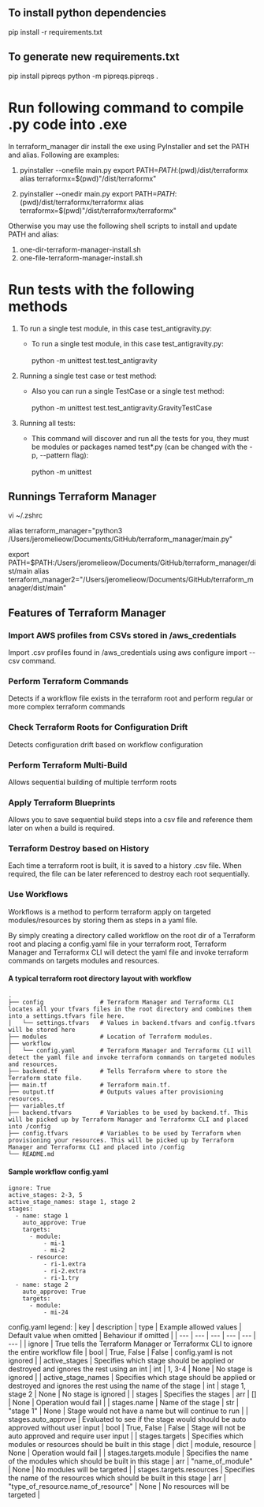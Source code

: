 ## To install python dependencies

pip install -r requirements.txt

## To generate new requirements.txt

pip install pipreqs
python -m pipreqs.pipreqs .

# Run following command to compile .py code into .exe

In terraform_manager dir install the exe using PyInstaller and set the PATH and alias.
Following are examples:

1. pyinstaller --onefile main.py
   export PATH=$PATH:$(pwd)/dist/terraformx
   alias terraformx=$(pwd)"/dist/terraformx"

2. pyinstaller --onedir main.py
   export PATH=$PATH:$(pwd)/dist/terraformx/terraformx
   alias terraformx=$(pwd)"/dist/terraformx/terraformx"

Otherwise you may use the following shell scripts to install and update PATH and alias:

1. one-dir-terraform-manager-install.sh
2. one-file-terraform-manager-install.sh

# Run tests with the following methods

1. To run a single test module, in this case test_antigravity.py:

   - To run a single test module, in this case test_antigravity.py:<br /><br />
     python -m unittest test.test_antigravity

2. Running a single test case or test method:

   - Also you can run a single TestCase or a single test method:<br /><br />
     python -m unittest test.test_antigravity.GravityTestCase

3. Running all tests:

   - This command will discover and run all the tests for you, they must be modules or packages named test\*.py (can be changed with the -p, --pattern flag):<br /><br />
     python -m unittest

## Runnings Terraform Manager

vi ~/.zshrc

alias terraform_manager="python3 /Users/jeromelieow/Documents/GitHub/terraform_manager/main.py"

export PATH=$PATH:/Users/jeromelieow/Documents/GitHub/terraform_manager/dist/main
alias terraform_manager2="/Users/jeromelieow/Documents/GitHub/terraform_manager/dist/main"

## Features of Terraform Manager

### Import AWS profiles from CSVs stored in /aws_credentials

Import .csv profiles found in /aws_credentials using aws configure import --csv command.

### Perform Terraform Commands

Detects if a workflow file exists in the terraform root and perform regular or more complex terraform commands

### Check Terraform Roots for Configuration Drift

Detects configuration drift based on workflow configuration

### Perform Terraform Multi-Build

Allows sequential building of multiple terrform roots

### Apply Terraform Blueprints

Allows you to save sequential build steps into a csv file and reference them later on when a build is required.

### Terraform Destroy based on History

Each time a terraform root is built, it is saved to a history .csv file. When required, the file can be later referenced to destroy each root sequentially.

### Use Workflows

Workflows is a method to perform terraform apply on targeted modules/resources by storing them as steps in a yaml file.

By simply creating a directory called workflow on the root dir of a Terraform root and placing a config.yaml file in your terraform root, Terraform Manager and Terraformx CLI will detect the yaml file and invoke terraform commands on targets modules and resources.

#### A typical terraform root directory layout with workflow

    .
    ├── config                # Terraform Manager and Terraformx CLI locates all your tfvars files in the root directory and combines them into a settings.tfvars file here.
    │   └── settings.tfvars   # Values in backend.tfvars and config.tfvars will be stored here
    ├── modules               # Location of Terraform modules.
    ├── workflow
    │   └── config.yaml       # Terraform Manager and Terraformx CLI will detect the yaml file and invoke terraform commands on targeted modules and resources.
    ├── backend.tf            # Tells Terraform where to store the Terraform state file.
    ├── main.tf               # Terraform main.tf.
    ├── output.tf             # Outputs values after provisioning resources.
    ├── variables.tf
    ├── backend.tfvars        # Variables to be used by backend.tf. This will be picked up by Terraform Manager and Terraformx CLI and placed into /config
    ├── config.tfvars         # Variables to be used by Terraform when provisioning your resources. This will be picked up by Terraform Manager and Terraformx CLI and placed into /config
    └── README.md

#### Sample workflow config.yaml

```
ignore: True
active_stages: 2-3, 5
active_stage_names: stage 1, stage 2
stages:
  - name: stage 1
    auto_approve: True
    targets:
      - module:
          - mi-1
          - mi-2
      - resource:
          - ri-1.extra
          - ri-2.extra
          - ri-1.try
  - name: stage 2
    auto_approve: True
    targets:
      - module:
          - mi-24
```

config.yaml legend:
| key | description | type | Example allowed values | Default value when omitted | Behaviour if omitted |
| --- | --- | --- | --- | --- | --- |
| ignore | True tells the Terraform Manager or Terraformx CLI to ignore the entire workflow file | bool | True, False | False | config.yaml is not ignored |
| active_stages | Specifies which stage should be applied or destroyed and ignores the rest using an int | int | 1, 3-4 | None | No stage is ignored |
| active_stage_names | Specifies which stage should be applied or destroyed and ignores the rest using the name of the stage | int | stage 1, stage 2 | None | No stage is ignored |
| stages | Specifies the stages | arr | [] | None | Operation would fail |
| stages.name | Name of the stage | str | "stage 1" | None | Stage would not have a name but will continue to run |
| stages.auto_approve | Evaluated to see if the stage would should be auto approved without user input | bool | True, False | False | Stage will not be auto approved and require user input |
| stages.targets | Specifies which modules or resources should be built in this stage | dict | module, resource | None | Operation would fail |
| stages.targets.module | Specifies the name of the modules which should be built in this stage | arr | "name_of_module" | None | No modules will be targeted |
| stages.targets.resources | Specifies the name of the resources which should be built in this stage | arr | "type_of_resource.name_of_resource" | None | No resources will be targeted |
